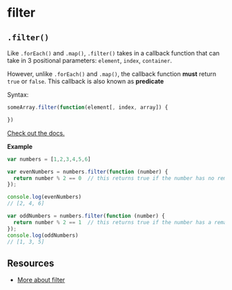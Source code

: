 # filter

## `.filter()`

Like `.forEach()` and `.map()`, `.filter()` takes in a callback function that can take in 3 positional parameters: `element`, `index`, `container`.

However, unlike `.forEach()` and `.map()`, the callback function **must** return `true` or `false`. This callback is also known as **predicate**

Syntax:

```javascript
someArray.filter(function(element[, index, array]) {

})
```

[Check out the docs.](https://developer.mozilla.org/en-US/docs/Web/JavaScript/Reference/Global_Objects/Array/filter)

**Example**

```javascript
var numbers = [1,2,3,4,5,6]

var evenNumbers = numbers.filter(function (number) {
  return number % 2 == 0  // this returns true if the number has no remainder when divided by 2
});

console.log(evenNumbers)
// [2, 4, 6]

var oddNumbers = numbers.filter(function (number) {
  return number % 2 == 1  // this returns true if the number has a remainder of 1 when divided by 2
});
console.log(oddNumbers)
// [1, 3, 5]
```

## Resources

* [More about filter](http://adripofjavascript.com/blog/drips/filtering-arrays-with-array-filter.html)

